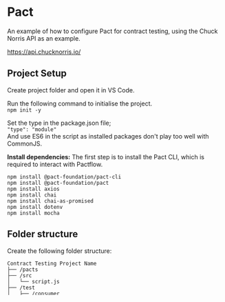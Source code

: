 # Pact

An example of how to configure Pact for contract testing, using the Chuck Norris API as an example.

https://api.chucknorris.io/

## Project Setup

Create project folder and open it in VS Code.

Run the following command to initialise the project.  
`npm init -y`

Set the type in the package.json file;  
`"type": "module"`  
And use ES6 in the script as installed packages don't play too well with CommonJS.

**Install dependencies:**
The first step is to install the Pact CLI, which is required to interact with Pactflow.

``` 
npm install @pact-foundation/pact-cli
npm install @pact-foundation/pact
npm install axios
npm install chai
npm install chai-as-promised
npm install dotenv
npm install mocha
```

## Folder structure
Create the following folder structure:
``` 
Contract Testing Project Name
├── /pacts
├── /src
│   └── script.js
├── /test
│   ├── /consumer
│   │   └── testscript.js
│   └── /provider
│       └── testscript.js
├── .gitIgnore
└── package.json
```

## Scripts
Next we will need to create the consumer and provider scripts.

**Consumer Tests:** Focus on defining what the consumer (client code) expects from the provider (API). These tests create Pact contracts by interacting with a mock server.  

**Provider Tests:** Focus on verifying that the real API meets the expectations defined in the contracts created by consumer tests.
## Create the consumer script
Create a consumer script and save it in the tests > consumer directory.

``` javascript
import path from 'path';
//import dotenv from 'dotenv';
import { Pact, Matchers } from '@pact-foundation/pact';
import { getJokes } from '../../src/getJoke.js';

const provider = new Pact({
  consumer: 'jokeConsumer',
  provider: 'jokeProvider',
  port: 1234,
  log: path.resolve(process.cwd(), 'logs', 'pact.log'),
  dir: path.resolve(process.cwd(), 'pacts'),
  logLevel: 'INFO',
  spec: 2,
});

//Use this code to get the cookie and auth token values from the .env file (if required).
//Do not forget to install the dotenv package using npm install dotenv
//And uncomment the import dotenv line at the top of the file.
/*
dotenv.config();
const { COOKIE: cookieVal } = process.env;
const { AUTH: authTokenVal } = process.env;
*/

// Setup the Pact mock server
provider.setup().then(() => {
  // Define the interaction
  provider.addInteraction({
    state: 'all locations are available',
    uponReceiving: 'a request for all locations',
    withRequest: {
      method: 'GET',
      path: '/jokes/random',
      headers: {
        'Accept': 'application/json',
        //Can add these in if needed...
        //'Cookie': cookieVal,
        //'Authorization': authTokenVal,
      },
    },
    willRespondWith: {
      status: 200,
      headers: { 'Content-Type': 'application/json' },
      body: Matchers.like({
        "icon_url" : "https://api.chucknorris.io/img/avatar/chuck-norris.png",
        "id" : "dU8JS-1VR1ilWmcydiGu3g",
        "url" : "",
        "value" : "Titanic did'nt sink because of an iceberg, it hit Chuck Norris on his morning swim..."
        }),
    },
  }).then(async () => {
    try {
      const jokes = await getJokes();
      console.log('Test passed: Received jokes:', jokes);
    } catch (error) {
      console.error('Test failed:', error);
    } finally {
      // Verify the interaction and finalize the provider
      provider.verify().then(() => provider.finalize());
    }
  });
});

```

## Create the application code
Create the application code and save it in the 'src' directory.
This can be either consumer or provider specific, or generic. If specific then we may need to change the file directory slightly.

``` javascript
import axios from 'axios';

//Use this code to get the cookie and auth token values from the .env file (if required).
//Do not forget to install the dotenv package using npm install dotenv
//And uncomment the import dotenv line at the top of the file.
/*
dotenv.config();
const { COOKIE: cookieVal } = process.env;
const { AUTH: authTokenVal } = process.env;
*/
  
export const getJokes = async () => {
  try {
    //Uses localhost:1234 as the base URL for the API, not the actual API URL.
    const response = await axios.get('http://localhost:1234/jokes/random', {
      headers: {
        'Accept': 'application/json',
      },
    });
    return response.data;
  } catch (error) {
    throw new Error('Failed to fetch joke');
  }
};
```

## Create the PACT contract

`npx mocha tests/consumer/jokes.js`

This will create a contract inside the 'pact' directory.
It calls the function from getJokes.js in the 'src' directory, that uses Axios to send the request.

Note:
Axios is a popular JavaScript library used to make HTTP requests. It allows you to send asynchronous HTTP requests to REST endpoints and handle responses, making it a common choice for interacting with APIs in web applications. Axios provides a simple API for sending requests and can handle requests and responses in various formats, including JSON.

## Create the provider test script
Create a provider script and save it in the tests > provider directory.

``` javascript
// test/provider/providerTest.mjs
import path from 'path';
import { Verifier } from '@pact-foundation/pact';

// Hardcoded path to the Pact contract file
const PACT_CONTRACT_PATH = path.resolve('pacts/jokeConsumer-jokeProvider.json');
  
// The base URL of your real API
const PROVIDER_BASE_URL = 'https://api.chucknorris.io'; // Replace with your real API base URL
  
describe('Pact Verification', () => {
  it('should validate the API against the contract', async function() {
    this.timeout(30000); // Increase timeout if needed
  
    const opts = {
      provider: 'jokeProvider', // The name of your provider
      providerBaseUrl: PROVIDER_BASE_URL, // Base URL of your real API
      pactUrls: [PACT_CONTRACT_PATH], // Hardcoded path to the Pact contract file
      // Optional: Other options such as state handlers or Pact Broker configuration
    };
  
    return new Verifier(opts).verifyProvider()
      .then(output => {
        console.log('Pact Verification Complete!');
        console.log(output);
      })
      .catch(error => {
        console.error('Pact Verification Failed:', error);
        throw error;
      });
  });
});
```

## Run the provider test

`npx mocha tests/provider/jokes.js`

This will use the contract in the 'pact' directory and validate the API behaviour to ensure it meets the expectations of the consumer.

If the tests pass the terminal output will show something like this:

``` javascript
[14:21:09.529] INFO (23436): pact-core@14.3.8: Verification successful
Pact Verification Complete!
finished: 0
    ✔ should validate the API against the contract (347ms)

  1 passing (355ms)
```

